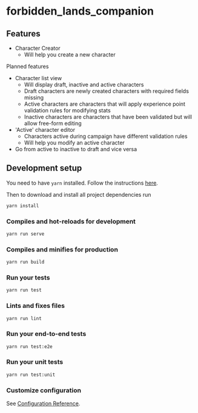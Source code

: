 # forbidden_lands_companion

## Features

- Character Creator
  - Will help you create a new character

Planned features

- Character list view
  - Will display draft, inactive and active characters
  - Draft characters are newly created characters with required fields missing
  - Active characters are characters that will apply experience point
    validation rules for modifying stats
  - Inactive characters are characters that have been validated but will
    allow free-form editing
- 'Active' character editor
  - Characters active during campaign have different validation rules
  - Will help you modify an active character
- Go from active to inactive to draft and vice versa

## Development setup

You need to have `yarn` installed. Follow the instructions
[here](https://yarnpkg.com/en/).

Then to download and install all project dependencies run

```bash
yarn install
```

### Compiles and hot-reloads for development

```bash
yarn run serve
```

### Compiles and minifies for production

```bash
yarn run build
```

### Run your tests

```bash
yarn run test
```

### Lints and fixes files

```bash
yarn run lint
```

### Run your end-to-end tests

```bash
yarn run test:e2e
```

### Run your unit tests

```bash
yarn run test:unit
```

### Customize configuration

See [Configuration Reference](https://cli.vuejs.org/config/).
